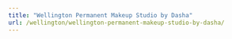 ```yaml
---
title: "Wellington Permanent Makeup Studio by Dasha"
url: /wellington/wellington-permanent-makeup-studio-by-dasha/
---
```


